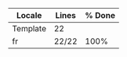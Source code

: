 |  Locale  |  Lines  | % Done|
|----------|---------|-------|
| Template |      22 |       |
| fr       |   22/22 |  100% |

